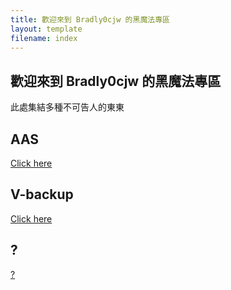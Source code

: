 ```yaml
---
title: 歡迎來到 Bradly0cjw 的黑魔法專區
layout: template
filename: index
--- 
```


## 歡迎來到 Bradly0cjw 的黑魔法專區

此處集結多種不可告人的東東<br>

## AAS

[Click here](https://linbei9487.github.io/AAS)

## V-backup

[Click here](https://linbei9487.github.io/V-backup)

## ?

[?](https://linbei9487.github.io/0)